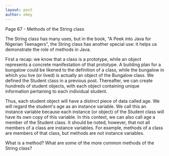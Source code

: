 ```yaml
---
layout: post
author: okey
---
```

Page 67 - Methods of the String class

The String class has many uses, but in the book, "A Peek into Java for Nigerian Teenagers", 
the String class has another special use: it helps us demonstrate the role of methods in Java. 

First a recap: we know that a class is a prototype, while an object represents a concrete 
manifestation of that prototype. A building plan for a bungalow could be likened to the definition 
of a class, while the bungalow in which you live (or lived) is actually an object of the Bungalow 
class. We defined the Student class in a previous post. Thereafter, we can create hundreds of 
student objects, with each object containing unique information pertaining to each individual student.

Thus, each student object will have a distinct piece of data called age. We will regard the 
student's age as an instance variable. We call this an instance variable because each instance 
(or object) of the Student class will have its own copy of this variable. In this context, we 
can also call age a member of the Student class. It should be noted, however, that not all 
members of a class are instance variables. For example, methods of a class are members of that 
class, but methods are not instance variables.

What is a method? What are some of the more common methods of the String class?
